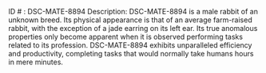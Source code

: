 ID # : DSC-MATE-8894
Description: DSC-MATE-8894 is a male rabbit of an unknown breed. Its physical appearance is that of an average farm-raised rabbit, with the exception of a jade earring on its left ear. Its true anomalous properties only become apparent when it is observed performing tasks related to its profession. DSC-MATE-8894 exhibits unparalleled efficiency and productivity, completing tasks that would normally take humans hours in mere minutes.